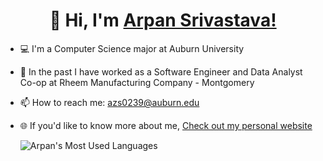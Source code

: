 
<h1 align="center" >👋 Hi, I'm <a href="https://www.linkedin.com/in/arpan-srivastava/" target="_blank"> Arpan Srivastava!</a></h1>

- 💻 I'm a Computer Science major at Auburn University
- :briefcase: In the past I have worked as a Software Engineer and Data Analyst Co-op at Rheem Manufacturing Company - Montgomery
- 📫 How to reach me: azs0239@auburn.edu
- 🌐 If you'd like to know more about me, [Check out my personal website](https://arpan3323.github.io/)


  ![Arpan's Most Used Languages](https://github-readme-stats-git-masterrstaa-rickstaa.vercel.app/api/top-langs/?username=arpan3323&title_color=2f81ed&bg_color=ffffff&text_color=2f81ed&hide_progress=true)

